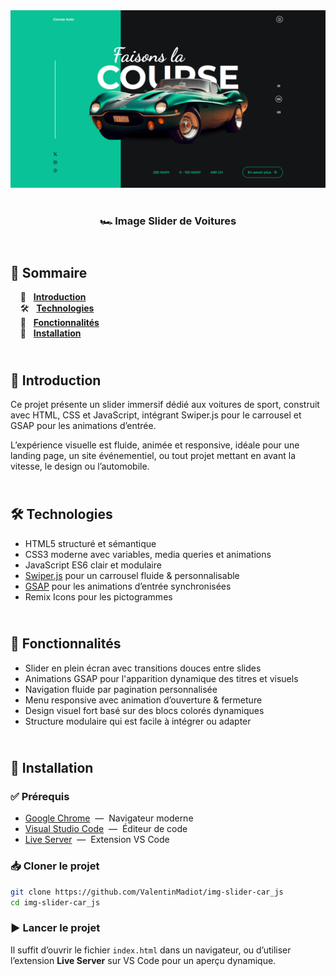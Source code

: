 <div align="center">  
  <a href="https://image-slider-car.netlify.app/" target="_blank">  
    <img src=".docs/preview.png" alt="Aperçu du slider de voitures animé">  
  </a>  
  </br></br>  
  <h3 align="center">🏎️ Image Slider de Voitures</h3>  
</div>

## <br /> 📌 Sommaire

&nbsp;&nbsp;&nbsp; 🎨 &nbsp; [**Introduction**](#introduction)<br />
&nbsp;&nbsp;&nbsp; 🛠️ &nbsp; [**Technologies**](#technologies)<br />
&nbsp;&nbsp;&nbsp; 🎯 &nbsp; [**Fonctionnalités**](#fonctionnalités)<br />
&nbsp;&nbsp;&nbsp; 🚀 &nbsp; [**Installation**](#installation)<br />

## <br /> <a name="introduction">🎨 Introduction</a>

Ce projet présente un slider immersif dédié aux voitures de sport, construit avec HTML, CSS et JavaScript, intégrant Swiper.js pour le carrousel et GSAP pour les animations d’entrée.

L’expérience visuelle est fluide, animée et responsive, idéale pour une landing page, un site événementiel, ou tout projet mettant en avant la vitesse, le design ou l’automobile.

## <br /> <a name="technologies">🛠️ Technologies</a>

- HTML5 structuré et sémantique
- CSS3 moderne avec variables, media queries et animations
- JavaScript ES6 clair et modulaire
- [Swiper.js](https://swiperjs.com/) pour un carrousel fluide & personnalisable
- [GSAP](https://gsap.com/) pour les animations d’entrée synchronisées
- Remix Icons pour les pictogrammes

## <br /> <a name="fonctionnalités">🎯 Fonctionnalités</a>

- Slider en plein écran avec transitions douces entre slides
- Animations GSAP pour l'apparition dynamique des titres et visuels
- Navigation fluide par pagination personnalisée
- Menu responsive avec animation d’ouverture & fermeture
- Design visuel fort basé sur des blocs colorés dynamiques
- Structure modulaire qui est facile à intégrer ou adapter

## <br /> <a name="installation">🚀 Installation</a>

### ✅ Prérequis

- [Google Chrome](https://www.google.com/) &nbsp;—&nbsp; Navigateur moderne
- [Visual Studio Code](https://code.visualstudio.com/) &nbsp;—&nbsp; Éditeur de code
- [Live Server](https://marketplace.visualstudio.com/items?itemName=ritwickdey.LiveServer) &nbsp;—&nbsp; Extension VS Code

### 📥 Cloner le projet

```bash
git clone https://github.com/ValentinMadiot/img-slider-car_js
cd img-slider-car_js
```

### ▶️ Lancer le projet

Il suffit d’ouvrir le fichier `index.html` dans un navigateur, ou d’utiliser l’extension **Live Server** sur VS Code pour un aperçu dynamique.
